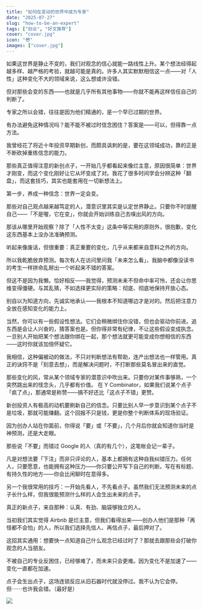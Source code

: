 ```yaml
---
title: "如何在变动的世界中成为专家"
date: "2025-07-27"
slug: "how-to-be-an-expert"
tags: ["创业", "好文推荐"]
cover: "cover.jpg"
icon: "😎"
images: ["cover.jpg"]
---
```

如果这世界是静止不变的，我们对观念的信心就能一路线性上升。某个想法经得起越多样、越严格的考验，就越可能是真的。许多人其实默默相信这一点——对「人性」这种变化不大的领域来说，这么想或许没错。



但对那些会变的东西——也就是几乎所有其他事物——你就不能再这样信任自己的判断了。



专家之所以会错，往往是因为他们精通的，是一个早已过期的世界。



有办法避免这种情况吗？能不能不被过时信念困住？答案是——可以，但得靠一点方法。



我曾经花了将近十年投资早期新创，而颇具讽刺的是，要在这领域成功，靠的正是不断砍掉重练信念的能力。



那些真正值得注意的新创点子，一开始几乎都看起来像烂主意，原因很简单：世界才刚变，而这个变化刚好让它从坏变成了对。我花了很多时间学会分辨这种「翻盘」，而这套技巧，其实也能套用在一切新想法上。



第一步，养成一种信念：世界一定会变。



那些对自己观点越来越笃定的人，潜意识里其实是认定世界静止。只要你不时提醒自己——「不是喔，它在变」，你就会开始训练自己去嗅出风的方向。



那该从哪里开始观察？除了「人性不太变」这条中等实用的原则外，很抱歉，变化这东西基本上没办法准确预测。



听起来像废话，但很重要：真正重要的变化，几乎从来都来自意料之外的方向。



所以我乾脆放弃预测。每次有人在访问里问我「未来怎么看」，我脑中都像没读书的考生一样拼命乱掰出一个听起来不错的答案。



但这不是因为我懒。恰好相反——我觉得，预测未来不但命中率可怜，还会让你思维变得僵硬。与其乱猜，不如选择更实际的策略：彻底、彻底地保持开放心态。



别自以为知道方向，先诚实地承认——我根本不知道哪边才是对的。然后把注意力全放在感知变化的能力上。



当然，你可以有一些假设性想法。它们会稍微绑住你没错，但也会驱动你前进。追东西是会让人兴奋的，猜答案也是。但你得非常有纪律，不让这些假设变成执念。
一旦别人开始把某个想法跟你绑在一起，那个想法就更可能变成你想相信的东西——这时你就该加倍怀疑它。



我相信，这种偏被动的做法，不只对判断想法有帮助，连产出想法也一样管用。真正的诀窍不是「刻意去想」，而是解决问题时，不打断那些莫名冒出来的直觉。



那些变化的风，常从某个领域专家的潜意识中吹出来。只要你对某件事够熟，一个突然跳出来的怪念头，几乎都有价值。
在 Y Combinator，如果我们说某个点子「疯了点」，那通常是称赞——搞不好还比「这点子不错」更赞。



新创投资人有极高的动机要刷新自己的信念。只要比别人早一步意识到某个点子不是垃圾，那就可能赚翻。这个回报不只是钱，更是你整个判断体系的现场验证。



因为创办人站在你面前，你得说「要」或「不要」，几个月后你就会知道你当时是神预测，还是大走眼。



那些说「不要」而错过 Google 的人（真的有几个），这笔帐会记一辈子。



凡是对想法要「下注」而非只评论的人，基本上都拥有这种自我纠错压力。任何人，只要愿意，也能拥有这种压力——你只要公开写下自己的判断。写在有标题、有持久性的地方——你会比闲聊时在意得多。



另一个我很常用的技巧：一开始先看人，不先看点子。虽然我们无法预测未来的点子长什么样，但我很能预测什么样的人会生出未来的点子。



真正的新点子，来自那种：认真、有劲、脑袋够独立的人。



当初我们其实觉得 Airbnb 是烂主意，但我们看得出来——创办人他们是那种「再怪都不会怕」的人，所以我们选择先信人、再信点子，最后押对了。



这招其实通用：想要快一点知道自己什么观念已经过时了？那就去跟那些会打破你观念的人当朋友。



不被自己的专业反困住，已经够难了，而未来只会更难。因为变化不是加速了——变化一直都在加速。



点子会生出点子，这场连锁反应从旧石器时代就没停过。我不认为它会停。
但⋯⋯也许我会错。（最好是）




![](https://prod-files-secure.s3.us-west-2.amazonaws.com/112d0858-5090-4d34-a606-b75eb8d65fd2/46476355-9cf3-4e99-9b7a-3531bc426380/1000202064.png?X-Amz-Algorithm=AWS4-HMAC-SHA256&X-Amz-Content-Sha256=UNSIGNED-PAYLOAD&X-Amz-Credential=ASIAZI2LB466Z7Z5JGLL%2F20250730%2Fus-west-2%2Fs3%2Faws4_request&X-Amz-Date=20250730T193257Z&X-Amz-Expires=3600&X-Amz-Security-Token=IQoJb3JpZ2luX2VjEJv%2F%2F%2F%2F%2F%2F%2F%2F%2F%2FwEaCXVzLXdlc3QtMiJIMEYCIQC1YR14MtCQvypDNGQoRLoMqDVYI30PF0abzMmyuy%2FmyAIhAIWN%2B%2F6yrHQXYH4zYETaCOpz7G5ZazI96ieTZPEeJrfpKogECMT%2F%2F%2F%2F%2F%2F%2F%2F%2F%2FwEQABoMNjM3NDIzMTgzODA1IgyIYhnW4%2FjvFdKohh8q3APNYV0b%2F85xn5meWMufEiy%2B%2FOjR4Zv8mFBr3WFjjRwIE0BaoWIp99rPFv1HNM0SwGZBRWwatE5CLJDAw44qsdEyp4DEqaUtCGDj02qUqGTc9WEyrHErZoDratKXJdQgvdceWcTt9QhNELNiEth7CT9%2FdD8phIa1S1nTOuqcIN4IgE74aHUmzwlyqcx1%2BMUyNRk5iywS5OpQgJBIAUNc1dykWLyNBtiw202jnV8vlLANdidKhu9AZtQ3%2FHTrB%2FBXcjSQjg1Un9pfL3s6kiohngXey9Qte1iLMQ5%2FG8Ce2rJAXFTLIVLreytSz1Sg0UcVvBWnMqboZXHf1zaUCcXtCPsH69TDqx%2FVt8qgBZ8NLrTjGJpNBca7K7NmSj9FlZrABZhGmQgmzxrfdmTLV7wYTmX3HdBIP03Xh5sRvr7LFEhlD02YWklCdfRyabsCUv6UE2VJsP0cnnQHWPzGZeGC6QcrCnCV7aFo2tVuaFwtNkQ5w27v5PKxQjMnbXCitoe1vwnzR%2Bp8C6gV75l0cv1ODJwfXRBkPD9lK1sty91t5yNKemduPJBtSeGTQeqw%2FtiqaLn1LpqmSSAtIGQAgMIcf5C4UjaIf4IBG4yUIbsmiN0O8SVNcoUaDP75sh19XTC0yanEBjqkAcRE4GWfZWdVrK6ci%2BtZHXu7VQWdDMNyVQLyGZ0BPSujL1ZO2f%2Fq030ljCZsgD2j3GD6fyQMC6dIpOvYajlVI7axrdtpvxGyp2%2BQ7G4BiCzqoJYpostq4vmpeKhIex8EcVkqtoGjJlTSiVLyw3hs5fgeG9ybay2CcnRkVH5h%2BTjOj7arh8Lbu42zI%2BMukJFe4tutPn02aOmEz81Y9J9zNlsfVNTk&X-Amz-Signature=f37077ede0fd92e31411ef19ae81466628544e2f020e56796527416aaeab60a6&X-Amz-SignedHeaders=host&x-amz-checksum-mode=ENABLED&x-id=GetObject)

